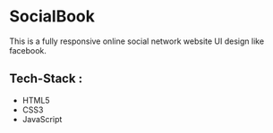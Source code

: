 
# SocialBook
This is a fully responsive online social network website UI design like facebook.

## Tech-Stack :
* HTML5
* CSS3
* JavaScript
